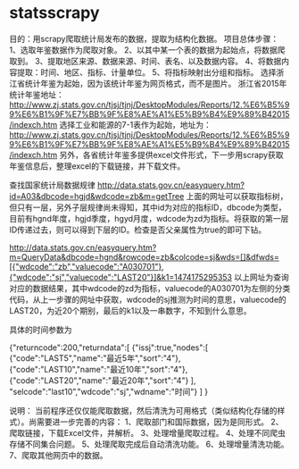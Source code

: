 # statsscrapy
目的：用scrapy爬取统计局发布的数据，提取为结构化数据。
项目总体步骤：
  1、选取年鉴数据作为爬取对象。
  2、以其中某一个表的数据为起始点，将数据爬取到。
  3、提取地区来源、数据来源、时间、表名、以及数据内容。
  4、将数据内容提取：时间、地区、指标、计量单位。
  5、将指标映射出分组和指标。
选择浙江省统计年鉴为起始，因为该统计年鉴为网页格式，而不是图片。
浙江省2015年统计年鉴地址：http://www.zj.stats.gov.cn/tjsj/tjnj/DesktopModules/Reports/12.%E6%B5%99%E6%B1%9F%E7%BB%9F%E8%AE%A1%E5%B9%B4%E9%89%B42015/indexch.htm
选择工业和能源的7-1表作为起始，地址为：
http://www.zj.stats.gov.cn/tjsj/tjnj/DesktopModules/Reports/12.%E6%B5%99%E6%B1%9F%E7%BB%9F%E8%AE%A1%E5%B9%B4%E9%89%B42015/indexch.htm
另外，各省统计年鉴多提供excel文件形式，下一步用scrapy获取年鉴信息后，整理excel的下载链接，并下载文件。



查找国家统计局数据规律
http://data.stats.gov.cn/easyquery.htm?id=A03&dbcode=hgjd&wdcode=zb&m=getTree
上面的网址可以获取指标树，但只有一层，另外子层规律尚未得知，其中id为对应的指标ID，dbcode为类型，目前有hgnd年度，hgjd季度，hgyd月度，wdcode为zd为指标。将获取的第一层ID传递过去，则可以得到下层的ID。检查是否父亲属性为true的即可下钻。

http://data.stats.gov.cn/easyquery.htm?m=QueryData&dbcode=hgnd&rowcode=zb&colcode=sj&wds=[]&dfwds=[{"wdcode":"zb","valuecode":"A030701"},{"wdcode":"sj","valuecode":"LAST20"}]&k1=1474175295353
以上网址为查询对应的数据结果，其中wdcode的zd为指标，valuecode的A030701为左侧的分类代码，从上一步骤的网址中获取，wdcode的sj推测为时间的意思，valuecode的LAST20，为近20个期别，最后的k1以及一串数字，不知到什么意思。

具体的时间参数为

{"returncode":200,"returndata":[
  {"issj":true,"nodes":[
      {"code":"LAST5","name":"最近5年","sort":"4"},
      {"code":"LAST10","name":"最近10年","sort":"4"},
      {"code":"LAST20","name":"最近20年","sort":"4"}
      ],
      "selcode":"last10","wdcode":"sj","wdname":"时间"}
    ]
}

说明：
    当前程序还仅仅能爬取数据，然后清洗为可用格式（类似结构化存储的样式）。尚需要进一步完善的内容：
    1、爬取部门和国际数据，因为是同形式。
    2、爬取链接，下载Excel文件，并解析。
    3、处理增量爬取过程。
    4、处理不同爬虫存储不同集合问题。
    5、处理爬取完成后自动清洗功能。
    6、处理增量清洗功能。
    7、爬取其他网页中的数据。